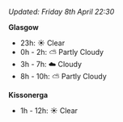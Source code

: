 *Updated: Friday 8th April 22:30*

**Glasgow**

* 23h: :sunny: Clear
* 0h - 2h: :partly_sunny: Partly Cloudy
* 3h - 7h: :cloud: Cloudy
* 8h - 10h: :partly_sunny: Partly Cloudy

**Kissonerga**

* 1h - 12h: :sunny: Clear
